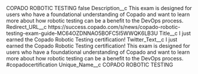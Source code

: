 <?xml version="1.0" encoding="UTF-8"?>
<CustomMetadata xmlns="http://soap.sforce.com/2006/04/metadata" xmlns:xsi="http://www.w3.org/2001/XMLSchema-instance" xmlns:xsd="http://www.w3.org/2001/XMLSchema">
    <label>COPADO ROBOTIC TESTING</label>
    <protected>false</protected>
    <values>
        <field>Description__c</field>
        <value xsi:type="xsd:string">This exam is designed for users who have a foundational understanding of Copado and want to learn more about how robotic testing can be a benefit to the DevOps process.</value>
    </values>
    <values>
        <field>Redirect_URL__c</field>
        <value xsi:type="xsd:string">https://success.copado.com/s/news/copado-robotic-testing-exam-guide-MC64OZDNNAO5BOFC5I5WWQK6LB3U</value>
    </values>
    <values>
        <field>Title__c</field>
        <value xsi:type="xsd:string">I just earned the Copado Robotic Testing certification!</value>
    </values>
    <values>
        <field>Twitter_Text__c</field>
        <value xsi:type="xsd:string">I just earned the Copado Robotic Testing certification! This exam is designed for users who have a foundational understanding of Copado and want to learn more about how robotic testing can be a benefit to the DevOps process. #copadocertification</value>
    </values>
    <values>
        <field>Unique_Name__c</field>
        <value xsi:type="xsd:string">COPADO ROBOTIC TESTING</value>
    </values>
</CustomMetadata>
